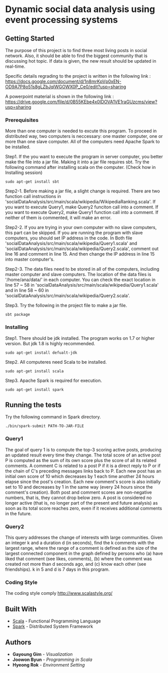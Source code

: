 # Dynamic social data analysis using event processing systems


## Getting Started

The purpose of this project is to find three most living posts in social network. Also, it should be able to find the biggest community that is discussing hot topic. If data is given, the new result should be updated in real-time.

Specific details regrading to the project is written in the following link : https://docs.google.com/document/d/1n8mrKpVp0xEN-OD9A7P8o51s8gLZbJqlWGOWX0P_Ce0/edit?usp=sharing

A powerpoint material is shown in the following link : https://drive.google.com/file/d/0B55KEbe4x0IDOVA1VE1raGUzcms/view?usp=sharing

### Prerequisites

More than one computer is needed to excute this program. To proceed in distributed way, two computers is neccessary: one master computer, one or more than one slave computer. All of the computers need Apache Spark to be installed.

Step1. If the you want to execute the program in server computer, you better make the file into a jar file. Making it into a jar file requires sbt. Try the following command after installing scala on the computer. (Check how in Installing session)
```
sudo apt-get install sbt
```

Step2-1. Before making a jar file, a slight change is required. There are two function call instructions in 'socialDataAnalysis/src/main/scala/wikipedia/WikipediaRanking.scala'. If you want to execute Query1, make Query2 funciton call into a comment. If you want to execute Query2, make Query1 function call into a comment. If neither of them is commented, it will make an error.

Step2-2. If you are trying in your own computer with no slave computers, this part can be skipped. If you are running the program with slave computers, you should set IP address in the code. In Both file 'socialDataAnalysis/src/main/scala/wikipedia/Query1.scala' and 'socialDataAnalysis/src/main/scala/wikipedia/Query2.scala', comment out line 16 and comment in line 15. And then change the IP address in line 15 into master computer's.

Step2-3. The data files need to be stored in all of the computers, including master computer and slave computers. The location of the data files is '/home/ana/data/' in each computer. You can check the exact location in line 57 ~ 58 in 'socialDataAnalysis/src/main/scala/wikipedia/Query1.scala' and in line 58 ~ 60 in 'socialDataAnalysis/src/main/scala/wikipedia/Query2.scala'.


Step3. Try the following in the project file to make a jar file.
```
sbt package
```

### Installing

Step1. There should be jdk installed. The program works on 1.7 or higher version. But jdk 1.8 is highly recommended.
```
sudo apt-get install defualt-jdk
```

Step2. All computeres need Scala to be installed.
```
sudo apt-get install scala
```

Step3. Apache Spark is required for execution.
```
sudo apt-get install spark
```

## Running the tests

Try the following command in Spark directory.
```
./bin/spark-submit PATH-TO-JAR-FILE
```

### Query1
The goal of query 1 is to compute the top-3 scoring active posts, producing an updated result every time they change.
The total score of an active post P is computed as the sum of its own score plus the score of all its related comments. A comment C is related to a post P if it is a direct reply to P or if the chain of C's preceding messages links back to P.
Each new post has an initial own score of 10 which decreases by 1 each time another 24 hours elapse since the post's creation. Each new comment's score is also initially set to 10 and decreases by 1 in the same way (every 24 hours since the comment's creation). Both post and comment scores are non-negative numbers, that is, they cannot drop below zero. A post is considered no longer active (that is, no longer part of the present and future analysis) as soon as its total score reaches zero, even if it receives additional comments in the future.

### Query2
This query addresses the change of interests with large communities.
Given an integer k and a duration d (in seconds), find the k comments with the largest range, where the range of a comment is defined as the size of the largest connected component in the graph defined by persons who (a) have liked that comment (see likes, comments), (b) where the comment was created not more than d seconds ago, and (c) know each other (see friendships).
k in 5 and d is 7 days in this program.

### Coding Style

The coding style comply http://www.scalastyle.org/


## Built With

* [Scala](https://www.scala-lang.org/) - Functional Programming Language
* [Spark](https://spark.apache.org/) - Distributed System Framework


## Authors

* **Gayoung Gim** - *Visualization*
* **Joowon Byun** - *Programming in Scala*
* **Hyeong Rok** - *Environment Setting*
